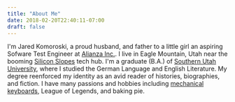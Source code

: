 ```yaml
---
title: "About Me"
date: 2018-02-20T22:40:11-07:00
draft: false 
---
```


I'm Jared Komoroski, a proud husband, and father to a little girl an aspiring Sofware Test Engineer at [Alianza Inc.](https://alianza.com). I live in Eagle Mountain, Utah near the booming [Silicon Slopes](https://siliconslopes.com/) tech hub. I'm a graduate (B.A.) of [Southern Utah University](https://www.suu.edu/), where I studied the German Language and English Literature. My degree reenforced my identity as an avid reader of histories, biographies, and fiction. I have many
passions and hobbies including [mechanical keyboards](https://reddit.com/r/mechanicalkeyboards), League of Legends, and baking pie.   
